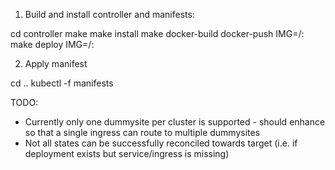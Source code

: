 1. Build and install controller and manifests:

cd controller
make
make install
make docker-build docker-push IMG=<repository>/<image>:<tag>
make deploy IMG=<repository>/<image>:<tag>

2. Apply manifest

cd ..
kubectl -f manifests

TODO: 
- Currently only one dummysite per cluster is supported - should enhance so that a single ingress can route to multiple dummysites
- Not all states can be successfully reconciled towards target (i.e. if deployment exists but service/ingress is missing)

